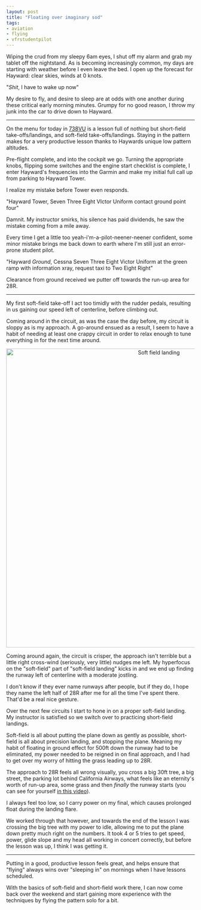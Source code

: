```yaml
---
layout: post
title: "Floating over imaginary sod"
tags:
- aviation
- flying
- vfrstudentpilot
---
```


Wiping the crud from my sleepy 6am eyes, I shut off my alarm and grab my tablet
off the nightstand. As is becoming increasingly common, my days are starting
with weather before I even leave the bed. I open up the forecast for Hayward:
clear skies, winds at 0 knots.


"*Shit*, I have to wake up now"


My desire to fly, and desire to sleep are at odds with one another during these
critical early morning minutes. Grumpy for no good reason, I throw my junk into
the car to drive down to Hayward.


---

On the menu for today in
[738VU](http://www.flickr.com/photos/agentdero/9169914387/) is a lesson full of
nothing but short-field take-offs/landings, and soft-field take-offs/landings.
Staying in the pattern makes for a very productive lesson thanks to Haywards
unique low pattern altitudes.


Pre-flight complete, and into the cockpit we go. Turning the appropriate knobs,
flipping some switches and the engine start checklist is complete, I enter
Hayward's frequencies into the Garmin and make my initial full call up from
parking to Hayward Tower.

I realize my mistake before Tower even responds.

"Hayward Tower, Seven Three Eight VIctor Uniform contact ground point four"

Damnit. My instructor smirks, his silence has paid dividends, he saw the
mistake coming from a mile away.

Every time I get a little too yeah-i'm-a-pilot-neener-neener confident, some
minor mistake brings me back down to earth where I'm still just an error-prone
student pilot.

"Hayward *Ground*, Cessna Seven Three Eight Victor Uniform at the green ramp
with information xray, request taxi to Two Eight Right"

Clearance from ground received we putter off towards the run-up area for 28R.

---

My first soft-field take-off I act too timidly with the rudder pedals,
resulting in us gaining our speed left of centerline, before climbing out.

Coming around in the circuit, as was the case the day before, my circuit is
sloppy as is my approach. A go-around ensued as a result, I seem to have a
habit of needing at least one crappy circuit in order to relax enough to tune
everything in for the next time around.

<center><img
src="http://agentdero.cachefly.net/unethicalblogger.com/images/soft-field-landing.jpg"
alt="Soft field landing" width="800"/></center>

Coming around again, the circuit is crisper, the approach isn't terrible but a
little right cross-wind (seriously, very little) nudges me left. My hyperfocus
on the "soft-field" part of "soft-field landing" kicks in and we end up finding
the runway left of centerline with a moderate jostling.


I don't know if they ever name runways after people, but if they do, I hope
they name the left half of 28R after me for all the time I've spent there.
That'd be a real nice gesture.


Over the next few circuits I start to hone in on a proper soft-field landing.
My instructor is satisfied so we switch over to practicing short-field
landings.


Soft-field is all about putting the plane down as gently as possible,
short-field is all about precision landing, and stopping the plane. Meaning
my habit of floating in ground effect for 500ft down the runway had to be
eliminated, my power needed to be reigned in on final approach, and I had to
get over my worry of hitting the grass leading up to 28R.

The approach to 28R feels all wrong visually, you cross a big 30ft tree, a
big street, the parking lot behind California Airways, what feels like an
eternity's worth of run-up area, some grass and then *finally* the runway
starts (you can see for yourself [in this
video](http://www.youtube.com/watch?feature=player_detailpage&v=brquAtMjNGE&t=101)).

I always feel too low, so I carry power on my final, which causes prolonged
float during the landing flare.

We worked through that however, and towards the end of the lesson I was
crossing the big tree with my power to idle, allowing me to put the plane down
pretty much right on the numbers. It took 4 or 5 tries to get speed, power,
glide slope and my head all working in concert correctly, but before the lesson
was up, I think I was getting it.

---

Putting in a good, productive lesson feels great, and helps ensure that
"flying" always wins over "sleeping in" on mornings when I have lessons
scheduled.

With the basics of soft-field and short-field work there, I can now come back
over the weekend and start gaining more experience with the techniques by
flying the pattern solo for a bit.


